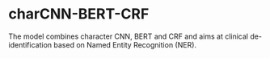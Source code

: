 # charCNN-BERT-CRF
The model combines character CNN, BERT and CRF and aims at clinical de-identification based on Named Entity Recognition (NER).
